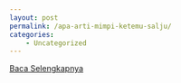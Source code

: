```yaml
---
layout: post
permalink: /apa-arti-mimpi-ketemu-salju/
categories:
    - Uncategorized
---
```


[Baca Selengkapnya](/02)